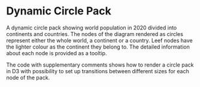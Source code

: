 # Dynamic Circle Pack

A dynamic circle pack showing world population in 2020 divided into continents and countries. The nodes of the diagram rendered as circles represent either the whole world, a continent or a country. Leef nodes have the lighter colour as the continent they belong to. The detailed information about each node is provided as a tooltip.

The code with supplementary comments shows how to render a circle pack in D3 with possibility to set up transitions between different sizes for each node of the pack.
